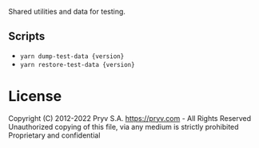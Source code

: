 Shared utilities and data for testing.

## Scripts

- `yarn dump-test-data {version}`
- `yarn restore-test-data {version}`



# License
Copyright (C) 2012-2022 Pryv S.A. https://pryv.com - All Rights Reserved
Unauthorized copying of this file, via any medium is strictly prohibited
Proprietary and confidential